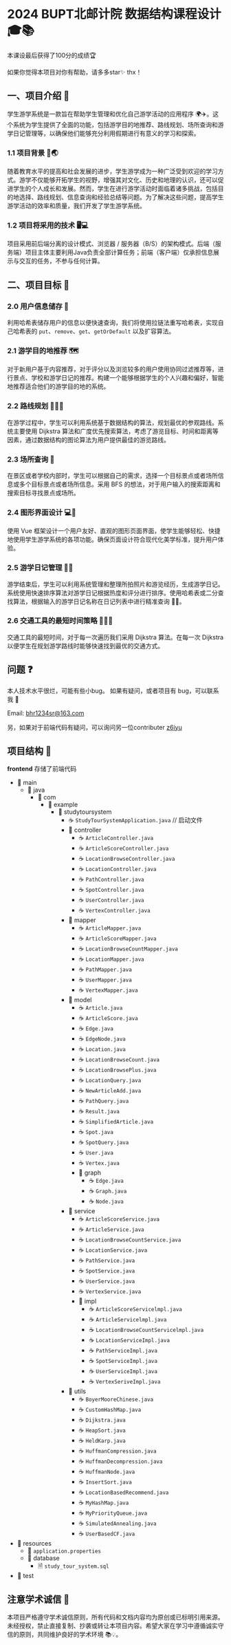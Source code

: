# 2024 BUPT北邮计院 数据结构课程设计 🎓📚

本课设最后获得了100分的成绩🏆

如果你觉得本项目对你有帮助，请多多star✨ thx！

## 一、项目介绍 🎉

学生游学系统是一款旨在帮助学生管理和优化自己游学活动的应用程序 🌍✈️。这个系统为学生提供了全面的功能，包括游学目的地推荐、路线规划、场所查询和游学日记管理等，以确保他们能够充分利用假期进行有意义的学习和探索。

### 1.1 项目背景 🏫🌏

随着教育水平的提高和社会发展的进步，学生游学成为一种广泛受到欢迎的学习方式。游学不仅能够开拓学生的视野，增强其对文化、历史和地理的认识，还可以促进学生的个人成长和发展。然而，学生在进行游学活动时面临着诸多挑战，包括目的地选择、路线规划、信息查询和经验总结等问题。为了解决这些问题，提高学生游学活动的效率和质量，我们开发了学生游学系统。

### 1.2 项目将采用的技术 🖥️💻

项目采用前后端分离的设计模式、浏览器 / 服务器（B/S）的架构模式。后端（服务端）项目主体主要利用Java负责全部计算任务；前端（客户端）仅承担信息展示与交互的任务，不参与任何计算。

## 二、项目目标 🎯

### 2.0 用户信息储存 💾

利用哈希表储存用户的信息以便快速查询，我们将使用拉链法重写哈希表，实现自己哈希表的 `put`、`remove`、`get`、`getOrDefault` 以及扩容算法。

### 2.1 游学目的地推荐 🗺️

对于新用户基于内容推荐，对于评分以及浏览较多的用户使用协同过滤推荐等，进行景点、学校和游学日记的推荐。构建一个能够根据学生的个人兴趣和偏好，智能地推荐适合他们的游学目的地的系统。

### 2.2 路线规划 🚶‍♂️🚗

在游学过程中，学生可以利用系统基于数据结构的算法，规划最优的参观路线。系统主要使用 Dijkstra 算法和广度优先搜索算法，考虑了游览目标、时间和距离等因素，通过数据结构的图论算法为用户提供最佳的游览路线。

### 2.3 场所查询 🏰

在景区或者学校内部时，学生可以根据自己的需求，选择一个目标景点或者场所信息或多个目标景点或者场所信息。采用 BFS 的想法，对于用户输入的搜索距离和搜索目标寻找景点或场所。

### 2.4 图形界面设计 💻🎨

使用 Vue 框架设计一个用户友好、直观的图形页面界面，使学生能够轻松、快捷地使用学生游学系统的各项功能。确保页面设计符合现代化美学标准，提升用户体验。

### 2.5 游学日记管理 📖📸

游学结束后，学生可以利用系统管理和整理所拍照片和游览经历，生成游学日记。系统使用快速排序算法对游学日记根据热度和评分进行排序。使用哈希表或二分查找算法，根据输入的游学日记名称在日记列表中进行精准查询 📑💡。

### 2.6 交通工具的最短时间策略 🚄🚴‍♀️

交通工具的最短时间，对于每一次遍历我们采用 Dijkstra 算法。在每一次 Dijkstra 以便学生在规划游学路线时能够快速找到最优的交通方式。

## 问题 ❓
本人技术水平很烂，可能有些小bug。
如果有疑问，或者项目有 bug，可以联系我 📧

Email: bhr1234sr@163.com

另，如果对于前端代码有疑问，可以询问另一位contributer [z6iyu](https://github.com/z6iyu)
## 项目结构 📂

**frontend** 存储了前端代码

- 📁 main
  - 📁 java
    - 📁 com
      - 📁 example
        - 📁 studytoursystem
          - ☕ `StudyTourSystemApplication.java` // 启动文件
          - 📁 controller
            - ☕ `ArticleController.java`
            - ☕ `ArticleScoreController.java`
            - ☕ `LocationBrowseController.java`
            - ☕ `LocationController.java`
            - ☕ `PathController.java`
            - ☕ `SpotController.java`
            - ☕ `UserController.java`
            - ☕ `VertexController.java`
          - 📁 mapper
            - ☕ `ArticleMapper.java`
            - ☕ `ArticleScoreMapper.java`
            - ☕ `LocationBrowseCountMapper.java`
            - ☕ `LocationMapper.java`
            - ☕ `PathMapper.java`
            - ☕ `UserMapper.java`
            - ☕ `VertexMapper.java`
          - 📁 model
            - ☕ `Article.java`
            - ☕ `ArticleScore.java`
            - ☕ `Edge.java`
            - ☕ `EdgeNode.java`
            - ☕ `Location.java`
            - ☕ `LocationBrowseCount.java`
            - ☕ `LocationBrowsePlus.java`
            - ☕ `LocationQuery.java`
            - ☕ `NewArticleAdd.java`
            - ☕ `PathQuery.java`
            - ☕ `Result.java`
            - ☕ `SimplifiedArticle.java`
            - ☕ `Spot.java`
            - ☕ `SpotQuery.java`
            - ☕ `User.java`
            - ☕ `Vertex.java`
            - 📁 graph
              - ☕ `Edge.java`
              - ☕ `Graph.java`
              - ☕ `Node.java`
          - 📁 service
            - ☕ `ArticleScoreService.java`
            - ☕ `ArticleService.java`
            - ☕ `LocationBrowseCountService.java`
            - ☕ `LocationService.java`
            - ☕ `PathService.java`
            - ☕ `SpotService.java`
            - ☕ `UserService.java`
            - ☕ `VertexService.java`
            - 📁 impl
              - ☕ `ArticleScoreServicelmpl.java`
              - ☕ `ArticleServicelmpl.java`
              - ☕ `LocationBrowseCountServicelmpl.java`
              - ☕ `LocationServiceImpl.java`
              - ☕ `PathServiceImpl.java`
              - ☕ `SpotServiceImpl.java`
              - ☕ `UserServiceImpl.java`
              - ☕ `VertexSeriveImpl.java`
          - 📁 utils
            - ☕ `BoyerMooreChinese.java`
            - ☕ `CustomHashMap.java`
            - ☕ `Dijkstra.java`
            - ☕ `HeapSort.java`
            - ☕ `HeldKarp.java`
            - ☕ `HuffmanCompression.java`
            - ☕ `HuffmanDecompression.java`
            - ☕ `HuffmanNode.java`
            - ☕ `InsertSort.java`
            - ☕ `LocationBasedRecommend.java`
            - ☕ `MyHashMap.java`
            - ☕ `MyPriorityQueue.java`
            - ☕ `SimulatedAnnealing.java`
            - ☕ `UserBasedCF.java`
- 📁 resources
  - 📄 `application.properties`
  - 📁 database
    - 🗎 `study_tour_system.sql`
- 📁 test

## 注意学术诚信 📜

本项目严格遵守学术诚信原则，所有代码和文档内容均为原创或已标明引用来源。未经授权，禁止直接复制、抄袭或转让本项目内容。希望大家在学习中遵循诚实守信的原则，共同维护良好的学术环境 📚💡。
